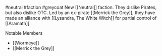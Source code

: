 #neutral #faction #greycoat 
New [[Neutral]] faction.  They dislike Pirates, but also dislike OTC.  Led by an ex-pirate [[Merrick the Grey]], they have made an alliance with [[Lysandra, The White Witch]] for partial control of [[Aramath]].

Notable Members
- [[Wormeye]]
- [[Merrick the Grey]]